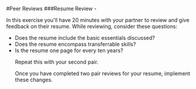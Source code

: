 #Peer Reviews
###Resume Review -
<p>In this exercise you'll have 20 minutes with your partner to review and give feedback on their resume. While reviewing, consider these questions:
<ul>
<li>Does the resume include the basic essentials discussed?</li>
<li>Does the resume encompass transferrable skills?</li>
<li>Is the resume one page for every ten years?</li>

Repeat this with your second pair.

Once you have completed two pair reviews for your resume, implement these changes.
